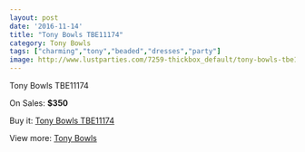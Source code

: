 ```yaml
---
layout: post
date: '2016-11-14'
title: "Tony Bowls TBE11174"
category: Tony Bowls
tags: ["charming","tony","beaded","dresses","party"]
image: http://www.lustparties.com/7259-thickbox_default/tony-bowls-tbe11174.jpg
---
```

Tony Bowls TBE11174

On Sales: **$350**
<a href="https://www.lustparties.com/en/tony-bowls/2459-tony-bowls-tbe11174.html"><amp-img layout="responsive" width="600" height="600" src="//www.lustparties.com/7259-thickbox_default/tony-bowls-tbe11174.jpg" alt="Tony Bowls TBE11174 0" /></a>
<a href="https://www.lustparties.com/en/tony-bowls/2459-tony-bowls-tbe11174.html"><amp-img layout="responsive" width="600" height="600" src="//www.lustparties.com/7263-thickbox_default/tony-bowls-tbe11174.jpg" alt="Tony Bowls TBE11174 1" /></a>
<a href="https://www.lustparties.com/en/tony-bowls/2459-tony-bowls-tbe11174.html"><amp-img layout="responsive" width="600" height="600" src="//www.lustparties.com/7262-thickbox_default/tony-bowls-tbe11174.jpg" alt="Tony Bowls TBE11174 2" /></a>
<a href="https://www.lustparties.com/en/tony-bowls/2459-tony-bowls-tbe11174.html"><amp-img layout="responsive" width="600" height="600" src="//www.lustparties.com/7261-thickbox_default/tony-bowls-tbe11174.jpg" alt="Tony Bowls TBE11174 3" /></a>
<a href="https://www.lustparties.com/en/tony-bowls/2459-tony-bowls-tbe11174.html"><amp-img layout="responsive" width="600" height="600" src="//www.lustparties.com/7260-thickbox_default/tony-bowls-tbe11174.jpg" alt="Tony Bowls TBE11174 4" /></a>

Buy it: [Tony Bowls TBE11174](https://www.lustparties.com/en/tony-bowls/2459-tony-bowls-tbe11174.html "Tony Bowls TBE11174")

View more: [Tony Bowls](https://www.lustparties.com/en/5-tony-bowls "Tony Bowls")